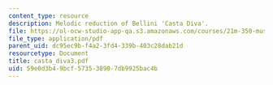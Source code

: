 ```yaml
---
content_type: resource
description: Melodic reduction of Bellini 'Casta Diva'.
file: https://ol-ocw-studio-app-qa.s3.amazonaws.com/courses/21m-350-musical-analysis-spring-2008/59e0d3b49bcf573538907db9925bac4b_casta_diva3.pdf
file_type: application/pdf
parent_uid: dc95ec9b-f4a2-3fd4-339b-403c28dab21d
resourcetype: Document
title: casta_diva3.pdf
uid: 59e0d3b4-9bcf-5735-3890-7db9925bac4b
---
```

